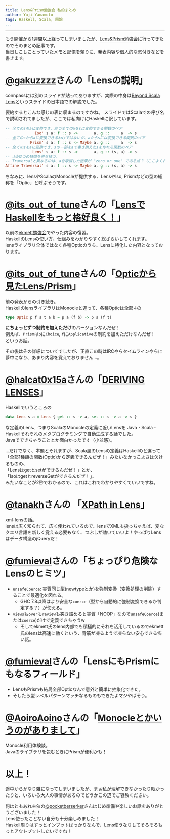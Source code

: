 ```yaml
---
title: Lens&Prism勉強会 私的まとめ
author: Yuji Yamamoto
tags: Haskell, Scala, 圏論
...
```

---

もう開催から1週間以上経ってしまいましたが、[Lens&Prism勉強会](http://connpass.com/event/13929/)に行ってきたのでそのまとめ記事です。  
当日しこしことっていたメモと記憶を頼りに、発表内容や個人的な気付きなどを書きます。

# [\@gakuzzzz](https://twitter.com/gakuzzzz)さんの「Lensの説明」

connpassには別のスライドが貼ってありますが、実際の中身は[Beyond Scala Lens](http://www.slideshare.net/JulienTruffaut/beyond-scala-lens)というスライドの日本語での解説でした。

要約するとこんな感じの表に収まるのですかね。
スライドではScalaでの呼び名で説明されてましたが、ここでは私向けにHaskellに訳しています。

```haskell
-- 全てのsをaに変換でき、かつ全てのaをsに変換できる関数のペア
             Iso' s a: f :: s ->       a, g ::     a  -> s
-- 全てのsからaに変換できるわけではないが、aからsには変換できる関数のペア
           Prism' s a: f :: s -> Maybe a, g ::     a  -> s
-- 全てのsをaに変換でき、sの一部をaで書き換えたsを作れる関数のペア
            Lens' s a: f :: s ->       a, g :: (s, a) -> s
-- 上記2つの特徴を併せ持つ。
-- Traversalと異なるのは、aを取得した結果が "zero or one" である点？（ここよくわかってない）
Affine Traversal' s a: f :: s -> Maybe a, g :: (s, a) -> s
```

ちなみに、lensやScalaのMonocleが提供する、LensやIso, Prismなどの型の総称を「Optic」と呼ぶそうです。

# [\@its_out_of_tune](http://twitter.com/its_out_of_tune)さんの「[LensでHaskellをもっと格好良く！](http://www.slideshare.net/itsoutoftunethismymusic/ekmett-17955009)」

以前の[ekmett勉強会](http://partake.in/events/1698f7f8-4151-4048-b317-03a8c3f1a7ab)でやった内容の復習。  
HaskellのLensの使い方、仕組みをわかりやすく総ざらいしてくれます。  
lensライブラリ全体ではなく各種Opticのうち、Lensに特化した内容となっております。

# [\@its_out_of_tune](http://twitter.com/its_out_of_tune)さんの「[Opticから見たLens/Prism](http://tokiwoousaka.github.io/takahashi/contents/20150530LensPrism.html)」

前の発表からの引き続き。  
HaskellのlensライブラリはMonocleと違って、各種Opticは全部↓の

```haskell
type Optic p f s t a b = p a (f b) -> p s (f t)
```

に**ちょっとずつ制約を加えただけ**のバージョンなんだぜ！  
例えば、`Prism`は`p`に`Choice`, `f`に`Applicative`の制約を加えただけなんだぜ！  
というお話。

その後はその詳細についてでしたが、正直この時はIRCやらタイムラインやらに夢中になり、あまり内容を覚えておりません...。


# [\@halcat0x15a](http://twitter.com/halcat0x15a)さんの「[DERIVING LENSES](http://halcat0x15a.github.io/slide/lens_prism/#/)」

Haskellでいうところの

```haskell
data Lens s a = Lens { get :: s -> a, set :: s -> a -> s }
```

な定義のLens、つまりScalaのMonocleの定義に近いLensを
Java・Scala・Haskellそれぞれのメタプログラミングで自動生成する話でした。  
Javaでできちゃうこととか面白かったです（小並感）。

...だけでなく、本題とそれますが、Scala風のLensの定義はHaskellのと違って
「全部1種類の関数(Optic)から定義できるんだぜ！」みたいなかっこよさは欠けるものの、  
「Lensはgetとsetができるんだぜ！」とか、  
「IsoはgetとreverseGetができるんだぜ！」、  
みたいなことが2秒でわかるので、これはこれでわかりやすくていいですね。

# [\@tanakh](https://twitter.com/tanakh)さんの 「[XPath in Lens](http://www.slideshare.net/tanakh/xpath-inlens)」

xml-lensの話。  
lensは広く知られて、広く使われているので、lensでXMLも扱っちゃえば、変なクエリ言語を新しく覚える必要もなく、つぶしが効いていいよ！やっぱりLensはデータ構造のjQueryだ！

# [\@fumieval](https://twitter.com/fumieval)さんの「ちょっぴり危険なLensのヒミツ」

- `unsafeCoerce`: 実質同じ型(newtypeとか)を強制変換（変換処理の削除）することで最適化を図れる。
    - GHC 7.8以降はより安全な`coerce`（型から自動的に強制変換できるか判定する？）が使える。
- `views`も`over`も`review`も突き詰めると実質「NOOP」なので`unsafeCoerce`(または`coerce`)だけで定義できちゃうw
    - そしてekmett氏のlens内部でも積極的にそれを活用しているのでekmett氏のlensは高速に動くという、背筋が凍るようで凍らない安心できる怖い話。

# [\@fumieval](https://twitter.com/fumieval)さんの「LensにもPrismにもなるフィールド」

- LensもPrismも結局全部Opticなんで意外と簡単に抽象化できた。
- そしたら型レベルパターンマッチなるものもできたよマジやばそう。

# [\@AoiroAoino](https://twitter.com/AoiroAoino)さんの「[Monocleとかいうのがありまして](http://www.slideshare.net/AoiroAoino/lens-prism-48780563)」

Monocle利用体験談。  
Javaのライブラリを包むときにPrismが便利かも！

# 以上！

途中からかなり雑になってしまいましたが、まぁ私が理解できなかったり眠かったりと、いろいろ大人の事情があるのでどうかこの辺でご容赦ください。  

何はともあれ主催の[\@pocketberserker](https://twitter.com/pocketberserker)さんはじめ準備や楽しいお話をありがとうございました！  
Lens使ったことない自分も十分楽しめました！  
Haskell周りはずっとインプットばっかりなんで、Lens使うなりしてそろそろもっとアウトプットしたいですね！
